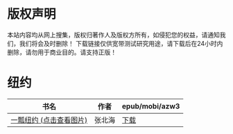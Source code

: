 # 版权声明

本站内容均从网上搜集，版权归著作人及版权方所有，如侵犯您的权益，请通知我们，我们将会及时删除！ 下载链接仅供宽带测试研究用途，请下载后在24小时内删除，请勿用于商业目的。请支持正版！

# 纽约

| 书名 | 作者 | epub/mobi/azw3 |
| --- | --- | --- |
| [一瓢纽约 (点击查看图片)](https://www.dushupai.com/attachment/2024/06/04/eda0f013e8183041.jpg) | 张北海 | [下载](https://url89.ctfile.com/f/31084289-1357021135-c37724?p=8866) |
